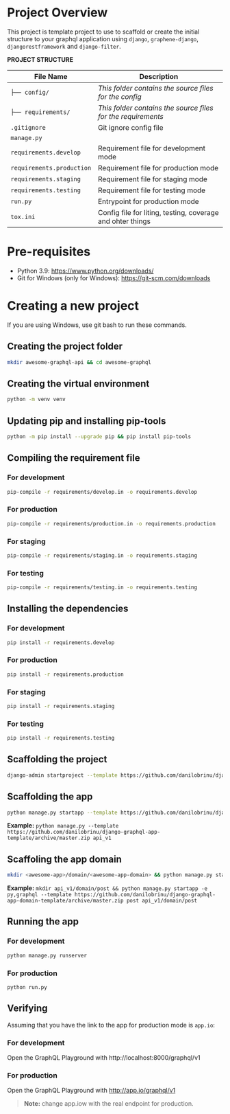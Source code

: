 # Project Overview

This project is template project to use to scaffold or create the initial structure to your graphql
application using `django`, `graphene-django`, `djangorestframework` and `django-filter`.

**PROJECT STRUCTURE**

| File Name                 | Description                                                  |
| ------------------------- | ------------------------------------------------------------ |
| `├── config/`             | _This folder contains the source files for the config_       |
| `├── requirements/`       | _This folder contains the source files for the requirements_ |
| `.gitignore`              | Git ignore config file                                       |
| `manage.py`               |                                                              |
| `requirements.develop`    | Requirement file for development mode                        |
| `requirements.production` | Requirement file for production mode                         |
| `requirements.staging`    | Requirement file for staging mode                            |
| `requirements.testing`    | Requirement file for testing mode                            |
| `run.py`                  | Entrypoint for production mode                               |
| `tox.ini`                 | Config file for liting, testing, coverage and ohter things   |

# Pre-requisites

- Python 3.9: https://www.python.org/downloads/
- Git for Windows (only for Windows): https://git-scm.com/downloads

# Creating a new project

If you are using Windows, use git bash to run these commands.

## Creating the project folder

```sh
mkdir awesome-graphql-api && cd awesome-graphql

```

## Creating the virtual environment

```sh
python -m venv venv
```

## Updating pip and installing pip-tools

```sh
python -m pip install --upgrade pip && pip install pip-tools
```

## Compiling the requirement file

### For development

```sh
pip-compile -r requirements/develop.in -o requirements.develop
```

### For production

```sh
pip-compile -r requirements/production.in -o requirements.production
```

### For staging

```sh
pip-compile -r requirements/staging.in -o requirements.staging
```

### For testing

```sh
pip-compile -r requirements/testing.in -o requirements.testing
```

## Installing the dependencies

### For development

```sh
pip install -r requirements.develop
```

### For production

```sh
pip install -r requirements.production
```

### For staging

```sh
pip install -r requirements.staging
```

### For testing

```sh
pip install -r requirements.testing
```

## Scaffolding the project

```sh
django-admin startproject --template https://github.com/danilobrinu/django-graphql-project-template/archive/master.zip <awesome-project> .
```

## Scaffolding the app

```sh
python manage.py startapp --template https://github.com/danilobrinu/django-graphql-app-template/archive/master.zip <awesome-app>
```

**Example:** `python manage.py --template https://github.com/danilobrinu/django-graphql-app-template/archive/master.zip api_v1`

## Scaffoling the app domain

```sh
mkdir <awesome-app>/domain/<awesome-app-domain> && python manage.py startapp -e py,graphql --template https://github.com/danilobrinu/django-graphql-app-domain-template/archive/master.zip <awesome-app-domain> <awesome-app>/domain/<awesome-app-domain>
```

**Example:** `mkdir api_v1/domain/post && python manage.py startapp -e py,graphql --template https://github.com/danilobrinu/django-graphql-app-domain-template/archive/master.zip post api_v1/domain/post`

## Running the app

### For development

```sh
python manage.py runserver
```

### For production

```
python run.py
```

## Verifying

Assuming that you have the link to the app for production mode is `app.io`:

### For development

Open the GraphQL Playground with http://localhost:8000/graphql/v1

### For production

Open the GraphQL Playground with http://app.io/graphql/v1

> **Note:** change app.iow with the real endpoint for production.
